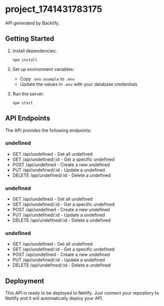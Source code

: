 # project_1741431783175

API generated by Backlify.

## Getting Started

1. Install dependencies:
   ```
   npm install
   ```

2. Set up environment variables:
   - Copy `.env.example` to `.env`
   - Update the values in `.env` with your database credentials

3. Run the server:
   ```
   npm start
   ```

## API Endpoints

The API provides the following endpoints:


### undefined

- GET /api/undefined - Get all undefined
- GET /api/undefined/:id - Get a specific undefined
- POST /api/undefined - Create a new undefined
- PUT /api/undefined/:id - Update a undefined
- DELETE /api/undefined/:id - Delete a undefined


### undefined

- GET /api/undefined - Get all undefined
- GET /api/undefined/:id - Get a specific undefined
- POST /api/undefined - Create a new undefined
- PUT /api/undefined/:id - Update a undefined
- DELETE /api/undefined/:id - Delete a undefined


### undefined

- GET /api/undefined - Get all undefined
- GET /api/undefined/:id - Get a specific undefined
- POST /api/undefined - Create a new undefined
- PUT /api/undefined/:id - Update a undefined
- DELETE /api/undefined/:id - Delete a undefined


## Deployment

This API is ready to be deployed to Netlify. Just connect your repository to Netlify and it will automatically deploy your API.
